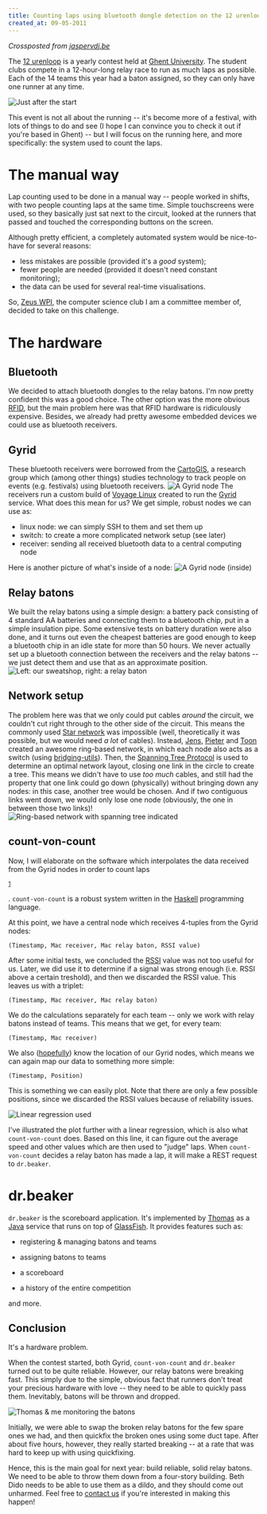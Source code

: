 ```yaml
---
title: Counting laps using bluetooth dongle detection on the 12 urenloop
created_at: 09-05-2011
---
```


_Crossposted from [jaspervdj.be](https://jaspervdj.be/posts/2011-05-09-12-urenloop.html)_

The [12 urenloop](https://www.12urenloop.be/) is a yearly contest held at [Ghent University](https://www.ugent.be/). The student clubs compete in a 12-hour-long relay race to run as much laps as possible. Each of the 14 teams this year had a baton assigned, so they can only have one runner at any time.

![](https://jaspervdj.be/images/2011-05-09-12-urenloop.jpg "Just after the start")

<!-- more -->

This event is not all about the running -- it's become more of a festival, with lots of things to do and see (I hope I can convince you to check it out if you're based in Ghent) -- but I will focus on the running here, and more specifically: the system used to count the laps.



# The manual way

 Lap counting used to be done in a manual way -- people worked in shifts, with two people counting laps at the same time. Simple touchscreens were used, so they basically just sat next to the circuit, looked at the runners that passed and touched the corresponding buttons on the screen.



Although pretty efficient, a completely automated system would be nice-to-have for several reasons:

- less mistakes are possible (provided it's a _good_ system);
- fewer people are needed (provided it doesn't need constant monitoring);
- the data can be used for several real-time visualisations.

So, [Zeus WPI](https://zeus.ugent.be/), the computer science club I am a committee member of, decided to take on this challenge.



# The hardware



## Bluetooth

 We decided to attach bluetooth dongles to the relay batons. I'm now pretty confident this was a good choice. The other option was the more obvious [RFID](https://en.wikipedia.org/wiki/Radio-frequency_identification), but the main problem here was that RFID hardware is ridiculously expensive. Besides, we already had pretty awesome embedded devices we could use as bluetooth receivers.

## Gyrid

 These bluetooth receivers were borrowed from the [CartoGIS](https://geoweb.ugent.be/cartogis/), a research group which (among other things) studies technology to track people on events (e.g. festivals) using bluetooth receivers. ![](https://jaspervdj.be/images/2011-05-09-gyrid-node.jpg "A Gyrid node") The receivers run a custom build of [Voyage Linux](https://linux.voyage.hk/) created to run the [Gyrid](https://github.com/Rulus/Gyrid) service. What does this mean for us? We get simple, robust nodes we can use as:

- linux node: we can simply SSH to them and set them up
- switch: to create a more complicated network setup (see later)
- receiver: sending all received bluetooth data to a central computing node

 Here is another picture of what's inside of a node: ![](https://jaspervdj.be/images/2011-05-09-gyrid-node-inside.jpg "A Gyrid node (inside)")

## Relay batons

 We built the relay batons using a simple design: a battery pack consisting of 4 standard AA batteries and connecting them to a bluetooth chip, put in a simple insulation pipe. Some extensive tests on battery duration were also done, and it turns out even the cheapest batteries are good enough to keep a bluetooth chip in an idle state for more than 50 hours. We never actually set up a bluetooth connection between the receivers and the relay batons -- we just detect them and use that as an approximate position. ![](https://jaspervdj.be/images/2011-05-09-relay-batons.jpg "Left: our sweatshop, right: a relay baton")

## Network setup

 The problem here was that we only could put cables _around_ the circuit, we couldn't cut right through to the other side of the circuit. This means the commonly used [Star network](https://en.wikipedia.org/wiki/Star_network) was impossible (well, theoretically it was possible, but we would need _a lot_ of cables). Instead, [Jens](https://twitter.com/jenstimmerman), [Pieter](https://thinkjavache.be/) and [Toon](https://twitter.com/nudded) created an awesome ring-based network, in which each node also acts as a switch (using [bridging-utils](https://www.linuxfoundation.org/collaborate/workgroups/networking/bridge)). Then, the [Spanning Tree Protocol](https://en.wikipedia.org/wiki/Spanning_Tree_Protocol) is used to determine an optimal network layout, closing one link in the circle to create a tree. This means we didn't have to use _too much_ cables, and still had the property that one link could go down (physically) without bringing down any nodes: in this case, another tree would be chosen. And if two contiguous links went down, we would only lose one node (obviously, the one in between those two links)! ![](https://jaspervdj.be/images/2011-05-09-ring.png "Ring-based network with spanning tree indicated")

## count-von-count

Now, I will elaborate on the software which interpolates the data received from the Gyrid nodes in order to count laps

<sup>
  <a href="#fn1" class="footnoteRef" id="fnref1">1</a>
</sup>

. `count-von-count` is a robust system written in the [Haskell](https://haskell.org/) programming language.

At this point, we have a central node which receives 4-tuples from the Gyrid nodes:



```
(Timestamp, Mac receiver, Mac relay baton, RSSI value)
```

 After some initial tests, we concluded the [RSSI](https://en.wikipedia.org/wiki/Received_signal_strength_indication) value was not too useful for us. Later, we did use it to determine if a signal was strong enough (i.e. RSSI above a certain treshold), and then we discarded the RSSI value. This leaves us with a triplet:





```
(Timestamp, Mac receiver, Mac relay baton)
```

 We do the calculations separately for each team -- only we work with relay batons instead of teams. This means that we get, for every team:





```
(Timestamp, Mac receiver)
```

 We also ([hopefully](https://bash.org/?5273)) know the location of our Gyrid nodes, which means we can again map our data to something more simple:





```
(Timestamp, Position)
```

 This is something we can easily plot. Note that there are only a few possible positions, since we discarded the RSSI values because of reliability issues.



![](https://jaspervdj.be/images/2011-05-09-plot.png "Linear regression used")

I've illustrated the plot further with a linear regression, which is also what `count-von-count` does. Based on this line, it can figure out the average speed and other values which are then used to "judge" laps. When `count-von-count` decides a relay baton has made a lap, it will make a REST request to `dr.beaker`.



# dr.beaker

`dr.beaker` is the scoreboard application. It's implemented by [Thomas](https://twitter.com/blackskad) as a [Java](https://en.wikipedia.org/wiki/Java_(programming_language)) service that runs on top of [GlassFish](https://glassfish.java.net/). It provides features such as:





- registering & managing batons and teams





- assigning batons to teams





- a scoreboard





- a history of the entire competition

 and more.





## Conclusion

 It's a hardware problem.



When the contest started, both Gyrid, `count-von-count` and `dr.beaker` turned out to be quite reliable. However, our relay batons were breaking fast. This simply due to the simple, obvious fact that runners don't treat your precious hardware with love -- they need to be able to quickly pass them. Inevitably, batons will be thrown and dropped.

![](https://jaspervdj.be/images/2011-05-09-monitoring.jpg "Thomas & me monitoring the batons")

Initially, we were able to swap the broken relay batons for the few spare ones we had, and then quickfix the broken ones using some duct tape. After about five hours, however, they really started breaking -- at a rate that was hard to keep up with using quickfixing.

Hence, this is the main goal for next year: build reliable, solid relay batons. We need to be able to throw them down from a four-story building. Beth Dido needs to be able to use them as a dildo, and they should come out unharmed. Feel free to [contact us](https://zeus.ugent.be/contact/) if you're interested in making this happen!
